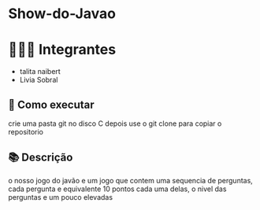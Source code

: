 # Show-do-Javao

# 👨‍👩‍👧 Integrantes
- talita naibert
- Livia Sobral

## 🚀 Como executar
crie uma pasta git no disco C
depois use o git clone para copiar o repositorio


## 📚 Descrição

o nosso jogo do javão e um jogo que contem uma sequencia de perguntas,
cada pergunta e equivalente 10 pontos cada uma delas,
o nivel das perguntas e um pouco elevadas 

